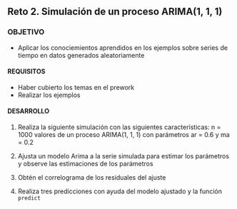 
## Reto 2. Simulación de un proceso ARIMA(1, 1, 1)

### OBJETIVO 

- Aplicar los conociemientos aprendidos en los ejemplos sobre series de tiempo en datos generados aleatoriamente

#### REQUISITOS 

- Haber cubierto los temas en el prework
- Realizar los ejemplos

#### DESARROLLO

1. Realiza la siguiente simulación con las siguientes características: n = 1000 valores de un proceso ARIMA(1, 1, 1) con parámetros ar = 0.6 y ma = 0.2

2. Ajusta un modelo Arima a la serie simulada para estimar los parámetros y observe las estimaciones de los parámetros

3. Obtén el correlograma de los residuales del ajuste

4. Realiza tres predicciones con ayuda del modelo ajustado y la función `predict`
